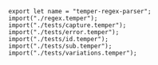 
    export let name = "temper-regex-parser";
    import("./regex.temper");
    import("./tests/capture.temper");
    import("./tests/error.temper");
    import("./tests/id.temper");
    import("./tests/sub.temper");
    import("./tests/variations.temper");
